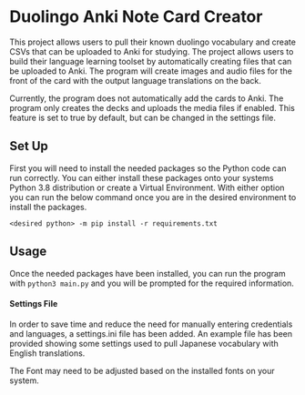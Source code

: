 # Duolingo Anki Note Card Creator

This project allows users to pull their known duolingo vocabulary and create CSVs that can be uploaded to Anki for 
studying. The project allows users to build their language learning toolset by automatically creating files that can 
be uploaded to Anki. The program will create images and audio files for the front of the card with the output language
translations on the back. 

Currently, the program does not automatically add the cards to Anki. The program only creates the decks and uploads 
the media files if enabled. This feature is set to true by default, but can be changed in the settings file.

## Set Up

First you will need to install the needed packages so the Python code can run correctly. You can either install 
these packages onto your systems Python 3.8 distribution or create a Virtual Environment. With either option you can 
run the below command once you are in the desired environment to install the packages.

`<desired python> -m pip install -r requirements.txt`

## Usage

Once the needed packages have been installed, you can run the program with `python3 main.py` and you will be 
prompted for the required information.

#### Settings File

In order to save time and reduce the need for manually entering credentials and languages, a settings.ini file has 
been added. An example file has been provided showing some settings used to pull Japanese vocabulary with English 
translations.

The Font may need to be adjusted based on the installed fonts on your system.